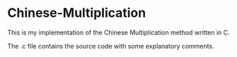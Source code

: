 # Chinese-Multiplication
This is my implementation of the Chinese Multiplication method written in C.

  The .c file contains the source code with some explanatory comments.
